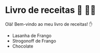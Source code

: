 # Livro de receitas :book: :man_cook: 

Olá! Bem-vindo ao meu livro de receitas! :hand:

- Lasanha de Frango
- Strogonoff de Frango
- Chocolate